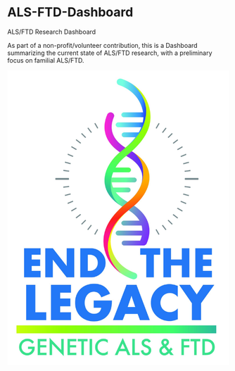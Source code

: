 # ALS-FTD-Dashboard
ALS/FTD Research Dashboard

As part of a non-profit/volunteer contribution, this is a Dashboard summarizing the current state of ALS/FTD research, with a preliminary focus on familial ALS/FTD.

![End-the-Legacy-Logo](Media/End-the-Legacy-Logo.jpg)
